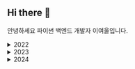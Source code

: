 ## Hi there 👋
안녕하세요 파이썬 백엔드 개발자 이여울입니다.
<details>
<summary>
  2022
</summary>
   데이터 기반 인공지능 시스템 엔지니어 양성 과정 수료
   웹 개발 스터디
</details>
<details>
<summary>
  2023
</summary>
   정보처리기사 취득
</details>
<details>
<summary>
  2024
</summary>
   
</details>
<!--
**yeowul/yeowul** is a ✨ _special_ ✨ repository because its `README.md` (this file) appears on your GitHub profile.

Here are some ideas to get you started:

- 🔭 I’m currently working on ...
- 🌱 I’m currently learning ...
- 👯 I’m looking to collaborate on ...
- 🤔 I’m looking for help with ...
- 💬 Ask me about ...
- 📫 How to reach me: ...
- 😄 Pronouns: ...
- ⚡ Fun fact: ...
-->
[![Anurag's GitHub stats](https://github-readme-stats.vercel.app/api?username=yeowul)](https://github.com/anuraghazra/github-readme-stats)
[![Top Langs](https://github-readme-stats.vercel.app/api/top-langs/?username=yeowul)](https://github.com/anuraghazra/github-readme-stats)
